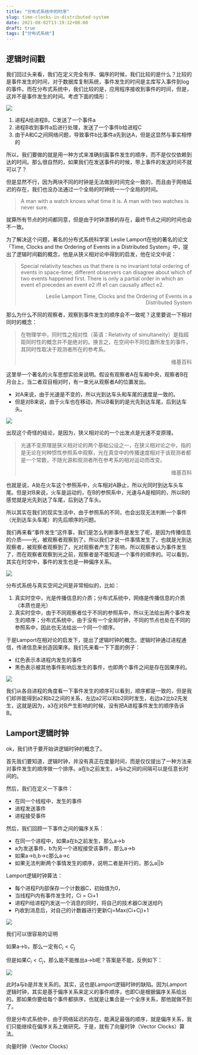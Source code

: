 ```yaml
---
title: "分布式系统中的时序"
slug: time-clocks-in-distributed-system
date: 2021-08-02T13:19:12+08:00
draft: true
tags: ["分布式系统"]
---
```


<!--more-->

## 逻辑时间戳

我们回过头来看，我们在定义完全有序、偏序的时候，我们比较的是什么？比较的是事件发生的时间，对于数据库复制系统，事件发生的时间是主库写入事件到log的事件。而在分布式系统中，我们比较的是，应用程序接收到事件的时间，但是，这并不是事件发生的时间。考虑下面的情形：

![](images/2021-08-02-13-21-30.png)


1. 进程A给进程B，C发送了一个事件a
2. 进程B收到事件a后进行处理，发送了一个事件b给进程C
3. 由于A和C之间网络问题，导致事件b比事件a先到达A，但是这显然与事实相悖的

所以，我们要做的就是用一种方式来准确刻画事件发生的顺序，而不是仅仅依赖到达的时间。那么很自然的，如果我们在发送事件的时候，带上事件的发送时间不就可以了？

但是显然不行，因为两块不同的时钟是无法做到时间完全一致的，而且由于网络延迟的存在，我们也没办法通过一个全局的时钟统一一个全局的时间。

> A man with a watch knows what time it is. A man with two watches is never sure.

就算所有节点的时间都同意，但是由于时钟漂移的存在，最终节点之间的时间也会不一致。

为了解决这个问题，著名的分布式系统科学家 Leslie Lamport在他的著名的论文「Time, Clocks and the Ordering of Events in a Distributed System」中，提出了逻辑时间戳的概念，他是从狭义相对论中得到的启发，他在论文中说：

> Special relativity teaches us that there is no invariant total ordering of events in space-time; different observers can disagree about which of two events happened first. There is only a partial order in which an event e1 precedes an event e2 iff e1 can causally affect e2.
>
> <p align="right">Leslie Lamport Time, Clocks and the Ordering of Events in a Distributed System</p>

那么为什么不同的观察者，观察到事件发生的顺序会不一致呢？这里要说一下相对同时的概念：

> 在物理学中，同时性之相对性（英语：Relativity of simultaneity）是指超距同时性的概念并不是绝对的。换言之，在空间中不同位置所发生的事件，其同时性取决于观测者所在的参考系。
>
> <p align="right">维基百科</p>

这里举一个著名的火车思想实验来说明。假设有观察者A在车厢中央，观察者B在月台上，当二者双目相对时，有一束光从观察者A的位置发出。

- 对A来说，由于光速是不变的，所以光到达车头和车尾的速度是一致的。
- 但是对B来说，由于火车也在移动，所以B看到的是光先到达车尾，后到达车头。

![](images/2021-08-02-13-24-30.png)

出现这个奇怪的结论，是因为，狭义相对论的一个出发点是光速不变原理。

> 光速不变原理是狭义相对论的两个基础公设之一，在狭义相对论之中，指的是无论在何种惯性参照系中观察，光在真空中的传播速度相对于该观测者都是一个常数，不随光源和观测者所在参考系的相对运动而改变。
> 
> <p align="right">维基百科</p>

也就是说，A处在火车这个参照系中，火车相对A静止，所以光同时到达车头车尾。但是对B来说，火车是运动的，在B的参照系中，光速与A是相同的，所以B的感觉就是光先到达了车尾，后到达了车头。

所以其实在我们的现实生活中，由于参照系的不同，也会出现无法判断一个事件（光到达车头车尾）的先后顺序的问题。

我们再来看“事件发生”这件事，我们是怎么判断事件是发生了呢，是因为传播信息的介质——光，被观察者观察到了，所以我们才说一件事情发生了。也就是光到达观察者，被观察者观察到了，光对观察者产生了影响，所以观察者认为事件发生了，而在观察者观察到光之前，观察者是不能知道一个事件的顺序的。可以看到，其实在时空中，事件的发生也是一种偏序关系。

![](images/2021-08-02-13-25-06.png)

分布式系统与真实空间之间是非常相似的，比如：

1. 真实时空中，光是传播信息的介质；分布式系统中，网络是传播信息的介质（本质也是光）
2. 真实时空中，由于不同观察者位于不同的参照系中，所以无法给出两个事件发生的顺序；分布式系统中，由于没有一个全局时钟，不同的节点也处在不同的参照系中，因此也无法给出一个同一个顺序。

于是Lamport在相对论的启发下，提出了逻辑时钟的概念。逻辑时钟通过进程通信，传递信息来创造因果序。我们先来看一下下面的例子：

- 红色表示本进程内发生的事件
- 黑色表示被其他事件影响后发生的事件，也即两个事件之间是存在因果序的。

![](images/2021-08-02-13-25-41.png)

我们从各自进程的角度看一下事件发生的顺序可以看到，顺序都是一致的，但是我们却并能得到a2和b2之间的关系，左边a2可以和b2同时发生，右边a2比b2先发生，这就是因为，a3在对B产生影响的时候，没有把A进程事件发生的顺序告诉B。

## Lamport逻辑时钟

ok，我们终于要开始讲逻辑时钟的概念了。

首先我们要知道，逻辑时钟，并没有真正在度量时间，而是仅仅提出了一种方法来对事件发生的顺序做一个排序。a在b之前发生，a与b之间的间隔可以是任意长时间的。

然后，我们在定义一下事件：

- 在同一个线程中，发生的事件
- 进程发送事件
- 进程接受事件

然后，我们回顾一下事件之间的偏序关系：

- 在同一个进程中，如果a在b之前发生，那么a->b
- a为发送事件，b为另一个进程接受该事件，那么a->b
- 如果a->b,b->c那么a->c
- 如果无法判断两个事情发生的顺序，说明二者是并行的，那么a||b

Lamport逻辑时钟算法：

- 每个进程P内部保存一个计数器C，初始值为0，
- 当线程Pi内有事件发生时，Ci = Ci+1
- 进程Pi给进程Pj发送一个消息的同时，将自己的技术器Ci发送给Pj
- Pj收到消息后，对自己的计数器进行更新Cj=Max(Ci+Cj)+1

![](images/2021-08-02-13-27-45.png)

我们可以很容易的证明

如果a->b，那么一定有$C_i<C_j$

但是如果$C_i<C_j$，那么能不能推出a->b呢？答案是不能，反例如下：

![](images/2021-08-02-13-26-57.png)

此时a与b是并发关系的。其实，这也是Lamport逻辑时钟的缺陷。因为Lamport逻辑时钟，其实是基于偏序关系来定义的事件顺序，也即Ci是根据偏序关系给出的。那如果你要给每个事件都排序，也就是让集合是一个全序关系，那他就做不到了。

但是分布式系统中，由于网络延迟的存在，能满足最强的顺序，就是偏序关系，我们只能继续在偏序关系上做研究。于是，就有了向量时钟（Vector Clocks）算法。

向量时钟（Vector Clocks）

